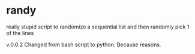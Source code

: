 # randy
really stupid script to randomize a sequential list and then randomly pick 1 of the lines

v.0.0.2  Changed from bash script to python. Because reasons.
